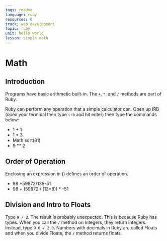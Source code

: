 ```yaml
---
tags: readme
language: ruby
resources: 0
track: web development
topic: ruby
unit: hello world
lesson: simple math
---
```


# Math

## Introduction

Programs have basic arithmetic built-in. The `+`, `*`, and `/` methods are part of Ruby.

Ruby can perform any operation that a simple calculator can. Open up IRB (open your terminal then type `irb` and hit enter) then type the commands below:

* 1 + 1
* 1 * 3
* Math.sqrt(81)
* 9 ** 2

## Order of Operation

Enclosing an expression in () defines an order of operation.

* 98 +59872/13*8*-51
* 98 + (59872 / (13*8)) * -51

## Division and Intro to Floats

Type `9 / 2`. The result is probably unexpected. This is because Ruby has types. When you call the `/` method on Integers, they return integers. Instead, type `9.0 / 2.0`. Numbers with decimals in Ruby are called Floats and when you divide Floats, the `/` method returns floats.
